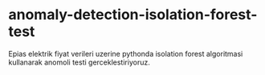 # anomaly-detection-isolation-forest-test
Epias elektrik fiyat verileri uzerine pythonda isolation forest algoritmasi kullanarak anomoli testi gerceklestiriyoruz.
